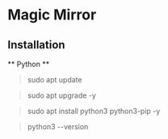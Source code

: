 # Magic Mirror
## Installation
** Python **
> sudo apt update

> sudo apt upgrade -y

> sudo apt install python3 python3-pip -y

> python3 --version


